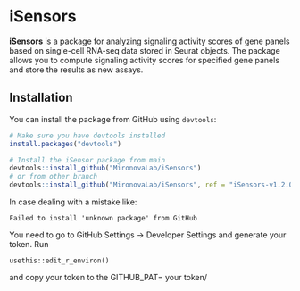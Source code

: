 # iSensors

**iSensors** is a package for analyzing signaling activity scores of gene panels based on single-cell RNA-seq data stored in Seurat objects. The package allows you to compute signaling activity scores for specified gene panels and store the results as new assays.

## Installation

You can install the package from GitHub using `devtools`:

```R
# Make sure you have devtools installed
install.packages("devtools")

# Install the iSensor package from main
devtools::install_github("MironovaLab/iSensors")
# or from other branch
devtools::install_github("MironovaLab/iSensors", ref = "iSensors-v1.2.0-dev")
```
In case dealing with a mistake like:
```
Failed to install 'unknown package' from GitHub
```
You need to go to GitHub Settings -> Developer Settings and generate your token.
Run
```
usethis::edit_r_environ()
```
and copy your token to the GITHUB_PAT= your token/
